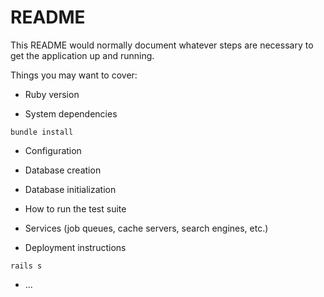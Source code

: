 # README

This README would normally document whatever steps are necessary to get the
application up and running.

Things you may want to cover:

* Ruby version

* System dependencies

`bundle install`

* Configuration

* Database creation

* Database initialization

* How to run the test suite

* Services (job queues, cache servers, search engines, etc.)

* Deployment instructions

`rails s`

* ...

